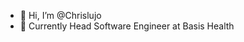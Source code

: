 - 👋 Hi, I’m @Chrislujo
- 👔 Currently Head Software Engineer at Basis Health 

<!---
Chrislujo/Chrislujo is a ✨ special ✨ repository because its `README.md` (this file) appears on your GitHub profile.
You can click the Preview link to take a look at your changes.
--->
